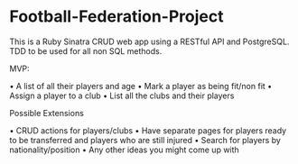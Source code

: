 # Football-Federation-Project

This is a Ruby Sinatra CRUD web app using a RESTful API and PostgreSQL. TDD to be used for all non SQL methods.

MVP:

•	A list of all their players and age
•	Mark a player as being fit/non fit
•	Assign a player to a club
•	List all the clubs and their players

Possible Extensions

•	CRUD actions for players/clubs
•	Have separate pages for players ready to be transferred and players who are still injured
•	Search for players by nationality/position
•	Any other ideas you might come up with

